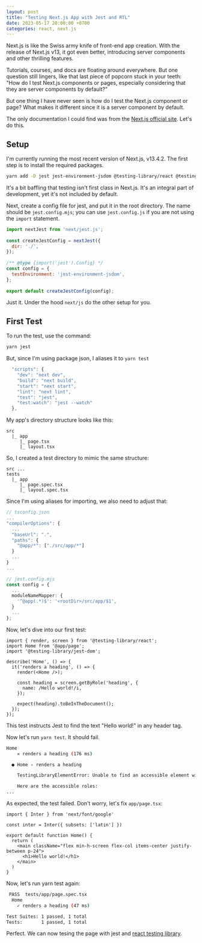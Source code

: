 ```yaml
---
layout: post
title: "Testing Next.js App with Jest and RTL"
date: 2023-05-17 20:00:00 +0700
categories: react, next.js
---
```

Next.js is like the Swiss army knife of front-end app creation. With the release of Next.js v13, it got even better, introducing server components and other thrilling features.

Tutorials, courses, and docs are floating around everywhere. But one question still lingers, like that last piece of popcorn stuck in your teeth: "How do I test Next.js components or pages, especially considering that they are server components by default?"

But one thing I have never seen is how do I test the Next.js component or page? What makes it different since it is a server component by default.

The only documentation I could find was from the [Next.js official site](https://nextjs.org/docs/pages/building-your-application/optimizing/testin). Let's do this.

## Setup

I'm currently running the most recent version of Next.js, v13.4.2. The first step is to install the required packages.

```sh
yarn add -D jest jest-environment-jsdom @testing-library/react @testing-library/jest-dom
```

It's a bit baffling that testing isn't first class in Next.js. It's an integral part of development, yet it's not included by default.

Next, create a config file for jest, and put it in the root directory. The name should be `jest.config.mjs`; you can use `jest.config.js` if you are not using the `import` statement.

```mjs
import nextJest from 'next/jest.js';
 
const createJestConfig = nextJest({
  dir: './',
});
 
/** @type {import('jest').Config} */
const config = {
  testEnvironment: 'jest-environment-jsdom',
};
 
export default createJestConfig(config);
```

Just it. Under the hood `next/js` do the other setup for you.

## First Test

To run the test, use the command:

```sh
yarn jest
```

But, since I'm using package json, I aliases it to `yarn test`

```js
  "scripts": {
    "dev": "next dev",
    "build": "next build",
    "start": "next start",
    "lint": "next lint",
    "test": "jest",
    "test:watch": "jest --watch"
  },
```

My app's directory structure looks like this:

```
src
  |_ app
     |_ page.tsx
     |_ layout.tsx    
```

So, I created a test directory to mimic the same structure:

```
src ...
tests
  |_ app
     |_ page.spec.tsx
     |_ layout.spec.tsx
```

Since I'm using aliases for importing, we also need to adjust that:

```ts
// tsconfig.json
...
"compilerOptions": {
  ...
  "baseUrl": ".",
  "paths": {
    "@app/*": ["./src/app/*"]
  }
  ...
}
...
```

```ts
// jest.config.mjs
const config = {
  ...
  moduleNameMapper: {
    '^@app(.*)$': '<rootDir>/src/app/$1',
  }
  ...
};
```

Now, let's dive into our first test:

```tsx
import { render, screen } from '@testing-library/react';
import Home from '@app/page';
import '@testing-library/jest-dom';
 
describe('Home', () => {
  it('renders a heading', () => {
    render(<Home />);
 
    const heading = screen.getByRole('heading', {
      name: /Hello world!/i,
    });
 
    expect(heading).toBeInTheDocument();
  });
});
```

This test instructs Jest to find the text "Hello world!" in any header tag.

Now let's run `yarn test`. It should fail.

```sh
Home
    ✕ renders a heading (176 ms)

  ● Home › renders a heading

    TestingLibraryElementError: Unable to find an accessible element with the role "heading" and name `/Hello world!/i`

    Here are the accessible roles:
...
```

As expected, the test failed. Don't worry, let's fix `app/page.tsx`:

```tsx
import { Inter } from 'next/font/google'

const inter = Inter({ subsets: ['latin'] })

export default function Home() {
  return (
    <main className="flex min-h-screen flex-col items-center justify-between p-24">
      <h1>Hello world!</h1>
    </main>
  )
}
```

Now, let's run yarn test again:

```sh
 PASS  tests/app/page.spec.tsx
  Home
    ✓ renders a heading (47 ms)

Test Suites: 1 passed, 1 total
Tests:       1 passed, 1 total
```

Perfect. We can now tesing the page with jest and [react testing library](https://testing-library.com/docs/react-testing-library/intro/).